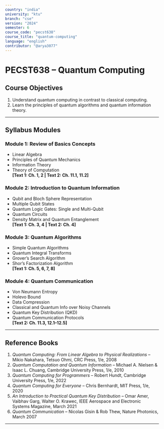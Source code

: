 ```yaml
---
country: "india"
university: "ktu"
branch: "cse"
version: "2024"
semester: 6
course_code: "pecst638"
course_title: "quantum-computing"
language: "english"
contributor: "@arya3077"
---
```


# PECST638 – Quantum Computing

## Course Objectives

1. Understand quantum computing in contrast to classical computing.  
2. Learn the principles of quantum algorithms and quantum information theory.

---

## Syllabus Modules

### Module 1: Review of Basics Concepts

- Linear Algebra  
- Principles of Quantum Mechanics  
- Information Theory  
- Theory of Computation  
**[Text 1: Ch. 1, 2 | Text 2: Ch. 11.1, 11.2]**

### Module 2: Introduction to Quantum Information

- Qubit and Bloch Sphere Representation  
- Multiple Qubit States  
- Quantum Logic Gates: Single and Multi-Qubit  
- Quantum Circuits  
- Density Matrix and Quantum Entanglement  
**[Text 1: Ch. 3, 4 | Text 2: Ch. 4]**

### Module 3: Quantum Algorithms

- Simple Quantum Algorithms  
- Quantum Integral Transforms  
- Grover’s Search Algorithm  
- Shor’s Factorization Algorithm  
**[Text 1: Ch. 5, 6, 7, 8]**

### Module 4: Quantum Communication

- Von Neumann Entropy  
- Holevo Bound  
- Data Compression  
- Classical and Quantum Info over Noisy Channels  
- Quantum Key Distribution (QKD)  
- Quantum Communication Protocols  
**[Text 2: Ch. 11.3, 12.1–12.5]**

---

## Reference Books

1. *Quantum Computing: From Linear Algebra to Physical Realizations* – Mikio Nakahara, Tetsuo Ohmi, CRC Press, 1/e, 2008  
2. *Quantum Computation and Quantum Information* – Michael A. Nielsen & Isaac L. Chuang, Cambridge University Press, 1/e, 2010
3. *Quantum Computing for Programmers* – Robert Hundt, Cambridge University Press, 1/e, 2022  
4. *Quantum Computing for Everyone* – Chris Bernhardt, MIT Press, 1/e, 2020  
5. *An Introduction to Practical Quantum Key Distribution* – Omar Amer, Vaibhav Garg, Walter O. Krawec, IEEE Aerospace and Electronic Systems Magazine, March 2021  
6. *Quantum Communication* – Nicolas Gisin & Rob Thew, Nature Photonics, March 2007

---
